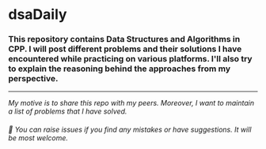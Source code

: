 # dsaDaily
### This repository contains Data Structures and Algorithms in CPP. I will post different problems and their solutions I have encountered while practicing on various platforms. I'll also try to explain the reasoning behind the approaches from my perspective.
***
*My motive is to share this repo with my peers. Moreover, I want to maintain a list of problems that I have solved.*

###### :open_hands: *You can raise issues if you find any mistakes or have suggestions. It will be most welcome.* 

